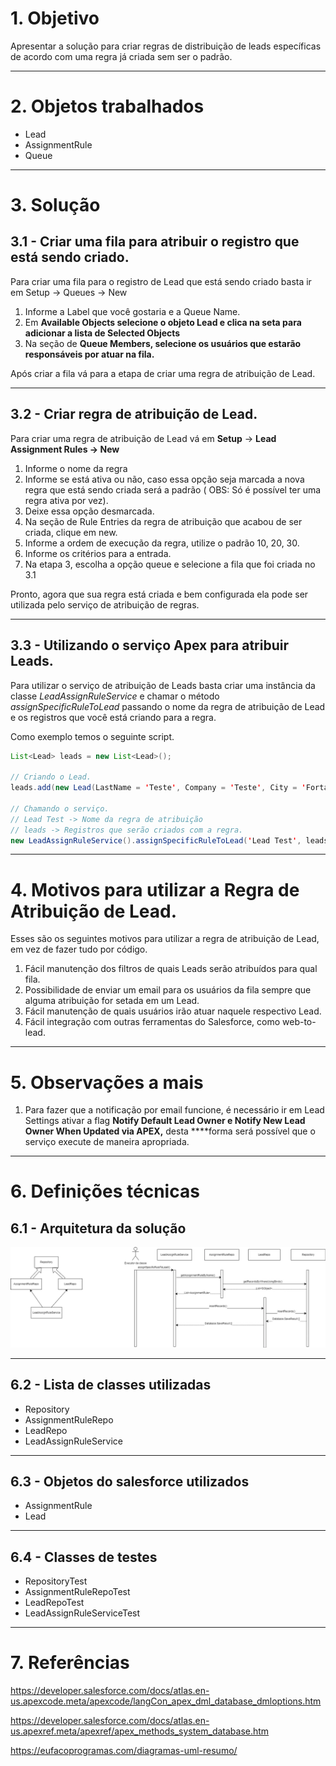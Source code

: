 # 1. Objetivo

Apresentar a solução para criar regras de distribuição de leads específicas de acordo com uma regra já criada sem ser o padrão.

---

# 2. Objetos trabalhados

- Lead
- AssignmentRule
- Queue

---

# 3. Solução

## 3.1 - Criar uma fila para atribuir o registro que está sendo criado.

Para criar uma fila para o registro de Lead que está sendo criado basta ir em Setup → Queues → New

1. Informe a Label que você gostaria e a Queue Name.
2. Em **Available Objects selecione o objeto Lead e clica na seta para adicionar a lista de Selected Objects**
3. Na seção de **Queue Members, selecione os usuários que estarão responsáveis por atuar na fila.**

Após criar a fila vá para a etapa de criar uma regra de atribuição de Lead.

---

## 3.2 - Criar regra de atribuição de Lead.

Para criar uma regra de atribuição de Lead vá em **Setup** → **Lead Assignment Rules → New**

1. Informe o nome da regra
2. Informe se está ativa ou não, caso essa opção seja marcada a nova regra que está sendo criada será a padrão ( OBS: Só é possível ter uma regra ativa por vez).
3. Deixe essa opção desmarcada.
4. Na seção de Rule Entries da regra de atribuição que acabou de ser criada, clique em new.
5. Informe a ordem de execução da regra, utilize o padrão 10, 20, 30.
6. Informe os critérios para a entrada.
7. Na etapa 3, escolha a opção queue e selecione a fila que foi criada no 3.1

Pronto, agora que sua regra está criada e bem configurada ela pode ser utilizada pelo serviço de atribuição de regras.

---

## 3.3 - Utilizando o serviço Apex para atribuir Leads.

Para utilizar o serviço de atribuição de Leads basta criar uma instância da classe *LeadAssignRuleService* e chamar o método *assignSpecificRuleToLead* passando o nome da regra de atribuição de Lead e os registros que você está criando para a regra.

Como exemplo temos o seguinte script.

```java
List<Lead> leads = new List<Lead>();

// Criando o Lead.
leads.add(new Lead(LastName = 'Teste', Company = 'Teste', City = 'Fortaleza'));

// Chamando o serviço.
// Lead Test -> Nome da regra de atribuição
// leads -> Registros que serão criados com a regra.
new LeadAssignRuleService().assignSpecificRuleToLead('Lead Test', leads);
```

---

# 4. Motivos para utilizar a Regra de Atribuição de Lead.

Esses são os seguintes motivos para utilizar a regra de atribuição de Lead, em vez de fazer tudo por código.

1. Fácil manutenção dos filtros de quais Leads serão atribuídos para qual fila.
2. Possibilidade de enviar um email para os usuários da fila sempre que alguma atribuição for setada em um Lead.
3. Fácil manutenção de quais usuários irão atuar naquele respectivo Lead.
4. Fácil integração com outras ferramentas do Salesforce, como web-to-lead.

---

# 5. Observações a mais

1. Para fazer que a notificação por email funcione, é necessário ir em Lead Settings ativar a flag **Notify Default Lead Owner e Notify New Lead Owner When Updated via APEX,** desta ****forma será possível que o serviço execute de maneira apropriada.

---

# 6. Definições técnicas

## 6.1 - Arquitetura da solução

![Diagrama](./imgs/diagram.png)

---

## 6.2 - Lista de classes utilizadas

- Repository
- AssignmentRuleRepo
- LeadRepo
- LeadAssignRuleService

---

## 6.3 - Objetos do salesforce utilizados

- AssignmentRule
- Lead

---

## 6.4 - Classes de testes

- RepositoryTest
- AssignmentRuleRepoTest
- LeadRepoTest
- LeadAssignRuleServiceTest

---

# 7. Referências

https://developer.salesforce.com/docs/atlas.en-us.apexcode.meta/apexcode/langCon_apex_dml_database_dmloptions.htm

https://developer.salesforce.com/docs/atlas.en-us.apexref.meta/apexref/apex_methods_system_database.htm

https://eufacoprogramas.com/diagramas-uml-resumo/